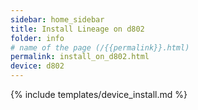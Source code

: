 ```yaml
---
sidebar: home_sidebar
title: Install Lineage on d802
folder: info
# name of the page (/{{permalink}}.html)
permalink: install_on_d802.html
device: d802
---
```

{% include templates/device_install.md %}
